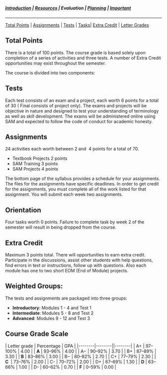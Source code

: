 ##### [Introduction](introduction) | [Resources](resources) | Evaluation | [Planning](planning) | [Important](important)
***

[Total Points](#total-points) | [Assignments](#assignments) | [Tests](#tests) | [Tasks](#Orientation)| [Extra Credit](#extra-credit) | [Letter Grades](#course-grade-scale)

## Total Points 
There is a total of 100 points. The course grade is based solely upon completion of a series of activities and three tests. A number of Extra Credit opportunities may exist throughout the semester.

The course is divided into two components:
## Tests 
Each test consists of an exam and a project, each worth 6 points for a total of 30 ( Final consists of project only). The exams and projects will be objective in nature and designed to test your understanding of terminology as well as skill development. The exams will be administered online using SAM and expected to follow the code of conduct for academic honesty.

## Assignments 
24 activities each worth between 2 and  4 points for a total of 70.

   *   Textbook Projects 2 points
   *   SAM Training 3 points
   *   SAM Projects 4 points
   
The bottom page of the syllabus provides a schedule for your assignments. The files for the assignments have specific deadlines. In order to get credit for the assignments, you must complete all of the work listed for that assignment. You will submit each week two assignments.

## Orientation
Four tasks worth 0 points. Failure to complete task by week 2 of the semester will result in being dropped from the course. 

## Extra Credit
Maximum 3 points total. There will opportunities to earn extra credit. Participate in the discussions, assist other students with help questions, find errors in text or instructions, follow up with questions. Also each module has one to two short EOM (End of Module) projects.

## Weighted Groups:
The tests and assignments are packaged into three groups: 
- **Introductory**: Modules 1 -  4 and Test 1 
- **Intermediate**: Modules 5 -  8 and Test 2
- **Advanced**:     Modules 9 - 12 and Test 3

## Course Grade Scale

| Letter grade | Percentage | GPA  |
|--------|--------||--------|
| A+ | 97–100% | 4.00 |
| **A** | 93–96% | 4.00 |
| A− | 90–92% | 3.70 |
| B+ | 87–89% | 3.30 |
| **B** | 83–86% | 3.00 |
| B− | 80–82% | 2.70 |
| C+ | 77–79% | 2.30 |
| **C**  | 73–76% | 2.00 |
| C- | 70–72% | 2.00 |
| D+ | 67–69% | 1.30 |
| **D** | 63–66% | 1.00 |
| D- | 60–62% | 0.70 |
| **F** | 0–59% | 0.00 |
